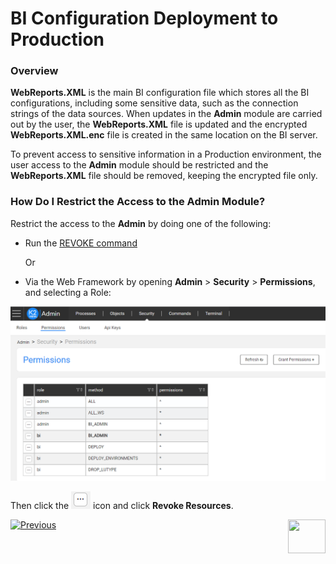 # BI Configuration Deployment to Production

### Overview

**WebReports.XML** is the main BI configuration file which stores all the BI configurations, including  some sensitive data, such as the connection strings of the data sources. When updates in the **Admin** module are carried out by the user, the **WebReports.XML** file is updated and the encrypted **WebReports.XML.enc** file is created in the same location on the BI server.

To prevent access to sensitive information in a Production environment, the user access to the **Admin** module should be restricted and the **WebReports.XML** file should be removed, keeping the encrypted file only.

### How Do I Restrict the Access to the Admin Module?

Restrict the access to the **Admin** by doing one of the following:

* Run the [REVOKE command](/articles/17_fabric_credentials/02_fabric_credentials_commands.md#additional-commands)

  Or

* Via the Web Framework by opening **Admin** > **Security** > **Permissions**, and selecting a Role:

<img src="images/permissions_setup_2.PNG" alt="image" />

Then click the <img src="images/dots_icon.PNG" alt="image" /> icon and click **Revoke Resources**.

[![Previous](/articles/images/Previous.png)](07_moving_reports_between_env.md)[<img align="right" width="60" height="54" src="/articles/images/Next.png">](99_bi_admin_config.md)